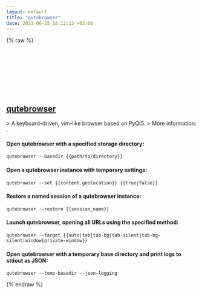 ```yaml
---
layout: default
title: "qutebrowser"
date: 2021-06-25 18:12:13 +02:00
---
```

{% raw %}
<h2 id="qutebrowser">
  <a href="/en/common/qutebrowser.html">qutebrowser</a> <a href="#qutebrowser"><svg class="icon">
    <use href="/assets/images/unicode_sprite.svg#link" />
  </svg></a>
</h2>
> A keyboard-driven, vim-like browser based on PyQt5.
> More information: <https://qutebrowser.org/>.

#### Open qutebrowser with a specified storage directory:
```shell
qutebrowser --basedir {{path/to/directory}}
```
#### Open a qutebrowser instance with temporary settings:
```shell
qutebrowser --set {{content.geolocation}} {{true|false}}
```
#### Restore a named session of a qutebrowser instance:
```shell
qutebrowser --restore {{session_name}}
```
#### Launch qutebrowser, opening all URLs using the specified method:
```shell
qutebrowser --target {{auto|tab|tab-bg|tab-silent|tab-bg-silent|window|private-window}}
```
#### Open qutebrowser with a temporary base directory and print logs to stdout as JSON:
```shell
qutebrowser --temp-basedir --json-logging
```
{% endraw %}